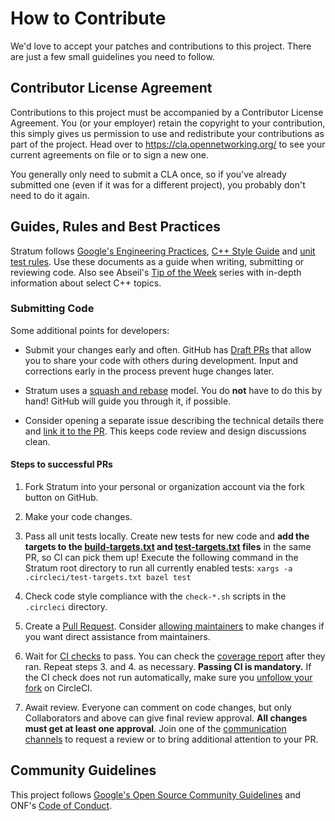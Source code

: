 <!--
Copyright 2019-present Open Networking Foundation

SPDX-License-Identifier: Apache-2.0
-->
# How to Contribute

We'd love to accept your patches and contributions to this project. There are
just a few small guidelines you need to follow.

## Contributor License Agreement

Contributions to this project must be accompanied by a Contributor License
Agreement. You (or your employer) retain the copyright to your contribution,
this simply gives us permission to use and redistribute your contributions as
part of the project. Head over to <https://cla.opennetworking.org/> to see
your current agreements on file or to sign a new one.

You generally only need to submit a CLA once, so if you've already submitted one
(even if it was for a different project), you probably don't need to do it
again.

## Guides, Rules and Best Practices

Stratum follows [Google's Engineering Practices](https://google.github.io/eng-practices/),
[C++ Style Guide](https://google.github.io/styleguide/cppguide.html) and
[unit test rules](stratum/docs/testing.md). Use these documents as a guide when
writing, submitting or reviewing code. Also see Abseil's [Tip of the Week](abseil.io/tips/)
series with in-depth information about select C++ topics.

### Submitting Code

Some additional points for developers:

 - Submit your changes early and often. GitHub has
   [Draft PRs](https://github.blog/2019-02-14-introducing-draft-pull-requests/)
   that allow you to share your code with others during development. Input and
   corrections early in the process prevent huge changes later.

 - Stratum uses a [squash and rebase](https://help.github.com/en/github/collaborating-with-issues-and-pull-requests/about-pull-request-merges#squash-and-merge-your-pull-request-commits)
   model. You do **not** have to do this by hand! GitHub will guide you through
   it, if possible.

 - Consider opening a separate issue describing the technical details there and
   [link it to the PR](https://help.github.com/en/github/managing-your-work-on-github/closing-issues-using-keywords).
   This keeps code review and design discussions clean.

#### Steps to successful PRs

1. Fork Stratum into your personal or organization account via the fork button
   on GitHub.

2. Make your code changes.

3. Pass all unit tests locally. Create new tests for new code and **add the
   targets to the [build-targets.txt](.circleci/build-targets.txt) and
   [test-targets.txt](.circleci/test-targets.txt) files** in the same PR, so CI
   can pick them up! Execute the following command in the Stratum root directory
   to run all currently enabled tests:
   `xargs -a .circleci/test-targets.txt bazel test`

4. Check code style compliance with the `check-*.sh` scripts in the `.circleci`
   directory.

5. Create a [Pull Request](https://github.com/stratum/stratum/compare). Consider
   [allowing maintainers](https://help.github.com/en/github/collaborating-with-issues-and-pull-requests/allowing-changes-to-a-pull-request-branch-created-from-a-fork)
   to make changes if you want direct assistance from maintainers.

6. Wait for [CI checks](https://circleci.com/gh/stratum/stratum) to pass. You
   can check the [coverage report](https://codecov.io/gh/stratum/stratum) after
   they ran. Repeat steps 3. and 4. as necessary. **Passing CI is mandatory.**
   If the CI check does not run automatically, make sure you [unfollow your fork](https://support.circleci.com/hc/en-us/articles/360008097173)
   on CircleCI.

7. Await review. Everyone can comment on code changes, but only Collaborators
   and above can give final review approval. **All changes must get at least one
   approval**. Join one of the [communication channels](https://wiki.opennetworking.org/display/COM/Stratum+Wiki+Home+Page)
   to request a review or to bring additional attention to your PR.

## Community Guidelines

This project follows [Google's Open Source Community Guidelines](https://opensource.google.com/conduct/)
and ONF's [Code of Conduct](CODE_OF_CONDUCT.md).
